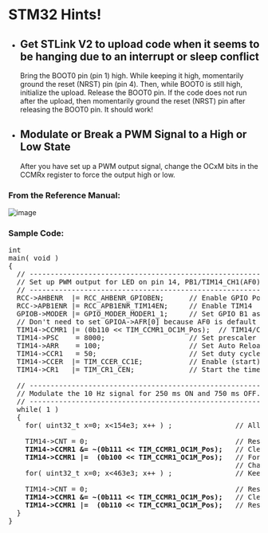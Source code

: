 # STM32 Hints!

+ ## Get STLink V2 to upload code when it seems to be hanging due to an interrupt or sleep conflict
  Bring the BOOT0 pin (pin 1) high. While keeping it high, momentarily ground the reset (NRST) pin (pin 4).
  Then, while BOOT0 is still high, initialize the upload. Release the BOOT0 pin. If the code does not run after
  the upload, then momentarily ground the reset (NRST) pin after releasing the BOOT0 pin. It should work!

+ ## Modulate or Break a PWM Signal to a High or Low State
  After you have set up a PWM output signal, change the OCxM bits in the CCMRx register to force the output high or low.<br>

### From the Reference Manual:
![image](https://github.com/EZdenki/MyStuff/assets/142701437/da949f79-dee3-443e-9533-3375711879e0)

### Sample Code:
<pre>
int
main( void )
{
  // -----------------------------------------------------------------------------------------
  // Set up PWM output for LED on pin 14, PB1/TIM14_CH1(AF0) for 10 Hz, 50% duty output
  // -----------------------------------------------------------------------------------------
  RCC->AHBENR  |= RCC_AHBENR_GPIOBEN;      // Enable GPIO Port B
  RCC->APB1ENR |= RCC_APB1ENR_TIM14EN;     // Enable TIM14
  GPIOB->MODER |= GPIO_MODER_MODER1_1;     // Set GPIO B1 as alternate function
  // Don't need to set GPIOA->AFR[0] because AF0 is default alternate function
  TIM14->CCMR1 |= (0b110 << TIM_CCMR1_OC1M_Pos);  // TIM14/Ch1 output compare PWM mode 1
  TIM14->PSC    = 8000;                    // Set prescaler for 1 ms tick
  TIM14->ARR    = 100;                     // Set Auto Reload Register for 100 ms period (10 Hz)
  TIM14->CCR1   = 50;                      // Set duty cycle to 50%
  TIM14->CCER  |= TIM_CCER_CC1E;           // Enable (start) the timer capture to update the output
  TIM14->CR1   |= TIM_CR1_CEN;             // Start the timer!

  // -----------------------------------------------------------------------------------------
  // Modulate the 10 Hz signal for 250 ms ON and 750 ms OFF.
  // -----------------------------------------------------------------------------------------
  while( 1 )
  {
    for( uint32_t x=0; x<154e3; x++ ) ;               // Allow 10 Hz PWM output for approx. 250 ms  
    
    TIM14->CNT = 0;                                   // Reset timer counter
    <b>TIM14->CCMR1 &= ~(0b111 << TIM_CCMR1_OC1M_Pos);</b>   // Clear OC1M bits
    <b>TIM14->CCMR1 |=  (0b100 << TIM_CCMR1_OC1M_Pos);</b>   // Force output compare channel 1 to low state.
                                                      // Change to 0b101 to force output to a high state.
    for( uint32_t x=0; x<463e3; x++ ) ;               // Keep output low for approx. 750 ms

    TIM14->CNT = 0;                                   // Reset timer counter
    <b>TIM14->CCMR1 &= ~(0b111 << TIM_CCMR1_OC1M_Pos);</b>   // Clear OC1M bits
    <b>TIM14->CCMR1 |=  (0b110 << TIM_CCMR1_OC1M_Pos);</b>   // Resume 10 Hz PWM on output compare channel 1
  }
}
</PRE>
